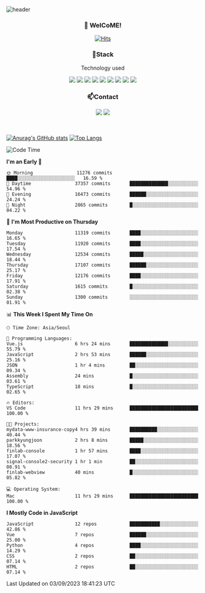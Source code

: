 ![header](https://capsule-render.vercel.app/api?type=waving&color=gradient&height=200&text=Kyungjoon&fontAlign=70&fontAlignY=40&animation=twinkling)

<h3 align="center">👋 WelCoME!</h3>

<div align=center>
  
[![Hits](https://hits.seeyoufarm.com/api/count/incr/badge.svg?url=https%3A%2F%2Fgithub.com%2Fuvula6921&count_bg=%2322BAC9&title_bg=%23827F7F&icon=iconify.svg&icon_color=%2325A27F&title=visits&edge_flat=false)](https://hits.seeyoufarm.com)
  
</div>
<h3 align="center">📌Stack</h3>
<p align="center">Technology used</p>
<div align="center"><img src="https://img.shields.io/badge/HTML5-E34F26?style=flat-square&logo=HTML5&logoColor=white"></img> <img src="https://img.shields.io/badge/CSS3-0A84FF?style=flat-square&logo=CSS3&logoColor=white"></img> <img src="https://img.shields.io/badge/JavaScript-FFCD11?style=flat-square&logo=JavaScript&logoColor=white"></img> <img src="https://img.shields.io/badge/React-00BCF6?style=flat-square&logo=React&logoColor=white"></img> <img src="https://img.shields.io/badge/jQuery-3655FF?style=flat-square&logo=jQuery&logoColor=white"></img> <img src="https://img.shields.io/badge/Ruby-E0115F?style=flat-square&logo=Ruby&logoColor=white"></img> <img src="https://img.shields.io/badge/Python-4B8BBE?style=flat-square&logo=Python&logoColor=white"></img> <img src="https://img.shields.io/badge/Vue-4FC08D?style=flat-square&logo=Vue.js&logoColor=white"></img> <img src="https://img.shields.io/badge/Nuxt-00DC82?style=flat-square&logo=Nuxt.js&logoColor=white"></img></div>

<h3 align="center">📫Contact</h3>
<div align="center"><a href="https://velog.io/@uvula6921/"><img src="https://img.shields.io/badge/Blog-20c997?style=flat-square&logo=V&logoColor=white"/></a> <a href="pkj6921@gmail.com"><img src="https://img.shields.io/badge/Gmail-EA4335?style=flat-square&logo=Gmail&logoColor=white"/></a></div>
<br>
<br>

[![Anurag's GitHub stats](https://github-readme-stats.vercel.app/api?username=uvula6921&hide=stars,issues&show_icons=true&count_private=true&theme=tokyonight)](https://github.com/anuraghazra/github-readme-stats)
[![Top Langs](https://github-readme-stats.vercel.app/api/top-langs/?username=uvula6921&hide=css,jupyter%20notebook,html&exclude_repo=uvula6921,uvula6921.github.io&layout=compact&langs_count=8)](https://github.com/anuraghazra/github-readme-stats)

<!--START_SECTION:waka-->
![Code Time](http://img.shields.io/badge/Code%20Time-1%2C817%20hrs%2054%20mins-blue)

**I'm an Early 🐤** 

```text
🌞 Morning                11276 commits       ████░░░░░░░░░░░░░░░░░░░░░   16.59 % 
🌆 Daytime                37357 commits       ██████████████░░░░░░░░░░░   54.96 % 
🌃 Evening                16473 commits       ██████░░░░░░░░░░░░░░░░░░░   24.24 % 
🌙 Night                  2865 commits        █░░░░░░░░░░░░░░░░░░░░░░░░   04.22 % 
```
📅 **I'm Most Productive on Thursday** 

```text
Monday                   11319 commits       ████░░░░░░░░░░░░░░░░░░░░░   16.65 % 
Tuesday                  11920 commits       ████░░░░░░░░░░░░░░░░░░░░░   17.54 % 
Wednesday                12534 commits       █████░░░░░░░░░░░░░░░░░░░░   18.44 % 
Thursday                 17107 commits       ██████░░░░░░░░░░░░░░░░░░░   25.17 % 
Friday                   12176 commits       ████░░░░░░░░░░░░░░░░░░░░░   17.91 % 
Saturday                 1615 commits        █░░░░░░░░░░░░░░░░░░░░░░░░   02.38 % 
Sunday                   1300 commits        ░░░░░░░░░░░░░░░░░░░░░░░░░   01.91 % 
```


📊 **This Week I Spent My Time On** 

```text
🕑︎ Time Zone: Asia/Seoul

💬 Programming Languages: 
Vue.js                   6 hrs 24 mins       ██████████████░░░░░░░░░░░   55.79 % 
JavaScript               2 hrs 53 mins       ██████░░░░░░░░░░░░░░░░░░░   25.16 % 
JSON                     1 hr 4 mins         ██░░░░░░░░░░░░░░░░░░░░░░░   09.34 % 
Assembly                 24 mins             █░░░░░░░░░░░░░░░░░░░░░░░░   03.61 % 
TypeScript               18 mins             █░░░░░░░░░░░░░░░░░░░░░░░░   02.65 % 

🔥 Editors: 
VS Code                  11 hrs 29 mins      █████████████████████████   100.00 % 

🐱‍💻 Projects: 
mydata-www-insurance-copy4 hrs 39 mins       ██████████░░░░░░░░░░░░░░░   40.44 % 
parkkyungjoon            2 hrs 8 mins        █████░░░░░░░░░░░░░░░░░░░░   18.56 % 
finlab-console           1 hr 57 mins        ████░░░░░░░░░░░░░░░░░░░░░   17.07 % 
signal-console2-security 1 hr 1 min          ██░░░░░░░░░░░░░░░░░░░░░░░   08.91 % 
finlab-webview           40 mins             █░░░░░░░░░░░░░░░░░░░░░░░░   05.82 % 

💻 Operating System: 
Mac                      11 hrs 29 mins      █████████████████████████   100.00 % 
```

**I Mostly Code in JavaScript** 

```text
JavaScript               12 repos            ███████████░░░░░░░░░░░░░░   42.86 % 
Vue                      7 repos             ██████░░░░░░░░░░░░░░░░░░░   25.00 % 
Python                   4 repos             ████░░░░░░░░░░░░░░░░░░░░░   14.29 % 
CSS                      2 repos             ██░░░░░░░░░░░░░░░░░░░░░░░   07.14 % 
HTML                     2 repos             ██░░░░░░░░░░░░░░░░░░░░░░░   07.14 % 
```




 Last Updated on 03/09/2023 18:41:23 UTC
<!--END_SECTION:waka-->
